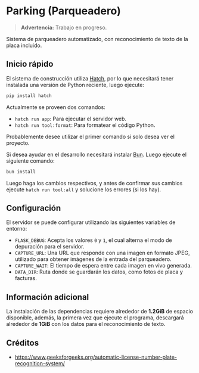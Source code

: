 # Parking (Parqueadero)

> **Advertencia:** Trabajo en progreso.

Sistema de parqueadero automatizado, con reconocimiento de texto de la placa incluido.

## Inicio rápido

El sistema de construcción utiliza [Hatch](https://hatch.pypa.io), por lo que necesitará tener instalada una versión de Python reciente, luego ejecute:

```sh
pip install hatch
```

Actualmente se proveen dos comandos:

- `hatch run app`: Para ejecutar el servidor web.
- `hatch run tool:format`: Para formatear el código Python.

Probablemente desee utilizar el primer comando si solo desea ver el proyecto.

Si desea ayudar en el desarrollo necesitará instalar [Bun](https://bun.sh). Luego ejecute el siguiente comando:

```sh
bun install
```

Luego haga los cambios respectivos, y antes de confirmar sus cambios ejecute `hatch run tool:all` y solucione los errores (si los hay).

## Configuración

El servidor se puede configurar utilizando las siguientes variables de entorno:

- `FLASK_DEBUG`: Acepta los valores `0` y `1`, el cual alterna el modo de depuración para el servidor.
- `CAPTURE_URL`: Una URL que responde con una imagen en formato JPEG, utilizado para obtener imágenes de la entrada del parqueadero.
- `CAPTURE_WAIT`: El tiempo de espera entre cada imagen en vivo generada.
- `DATA_DIR`: Ruta donde se guardarán los datos, como fotos de placa y facturas.

## Información adicional

La instalación de las dependencias requiere alrededor de **1.2GiB** de espacio disponible, además, la primera vez que ejecute el programa, descargará alrededor de **1GiB** con los datos para el reconocimiento de texto.

## Créditos

- <https://www.geeksforgeeks.org/automatic-license-number-plate-recognition-system/>
